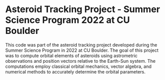 # Asteroid Tracking Project - Summer Science Program 2022 at CU Boulder

This code was part of the asteroid tracking project developed during the Summer Science Program in 2022 at CU Boulder. The goal of this project was to compute orbital elements of asteroids using astrometric observations and position vectors relative to the Earth-Sun system. The computations employ classical orbital mechanics, vector algebra, and numerical methods to accurately determine the orbital parameters.